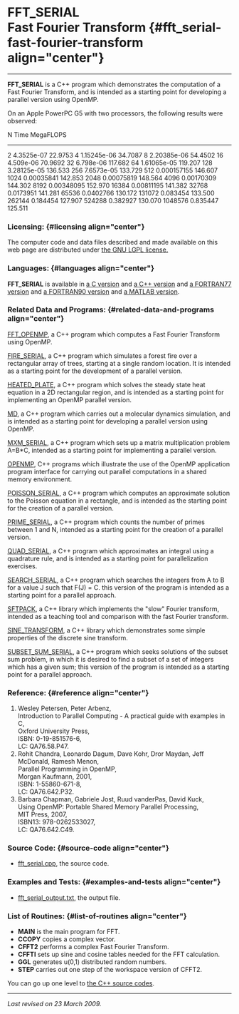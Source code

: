 FFT\_SERIAL\
Fast Fourier Transform {#fft_serial-fast-fourier-transform align="center"}
======================

------------------------------------------------------------------------

**FFT\_SERIAL** is a C++ program which demonstrates the computation of a
Fast Fourier Transform, and is intended as a starting point for
developing a parallel version using OpenMP.

On an Apple PowerPC G5 with two processors, the following results were
observed:

  N         Time          MegaFLOPS
  --------- ------------- -----------
  2         4.3525e-07    22.9753
  4         1.15245e-06   34.7087
  8         2.20385e-06   54.4502
  16        4.509e-06     70.9692
  32        6.798e-06     117.682
  64        1.61065e-05   119.207
  128       3.28125e-05   136.533
  256       7.6573e-05    133.729
  512       0.000157155   146.607
  1024      0.00035841    142.853
  2048      0.00075819    148.564
  4096      0.00170309    144.302
  8192      0.00348095    152.970
  16384     0.00811195    141.382
  32768     0.0173951     141.281
  65536     0.0402766     130.172
  131072    0.083454      133.500
  262144    0.184454      127.907
  524288    0.382927      130.070
  1048576   0.835447      125.511

### Licensing: {#licensing align="center"}

The computer code and data files described and made available on this
web page are distributed under [the GNU LGPL
license.](../../txt/gnu_lgpl.txt)

### Languages: {#languages align="center"}

**FFT\_SERIAL** is available in [a C
version](../../c_src/fft_serial/fft_serial.md) and [a C++
version](../../master/fft_serial/fft_serial.md) and [a FORTRAN77
version](../../f77_src/fft_serial/fft_serial.md) and [a FORTRAN90
version](../../f_src/fft_serial/fft_serial.md) and [a MATLAB
version](../../m_src/fft_serial/fft_serial.md).

### Related Data and Programs: {#related-data-and-programs align="center"}

[FFT\_OPENMP](../../master/fft_openmp/fft_openmp.md), a C++ program
which computes a Fast Fourier Transform using OpenMP.

[FIRE\_SERIAL](../../master/fire_serial/fire_serial.md), a C++
program which simulates a forest fire over a rectangular array of trees,
starting at a single random location. It is intended as a starting point
for the development of a parallel version.

[HEATED\_PLATE](../../master/heated_plate/heated_plate.md), a C++
program which solves the steady state heat equation in a 2D rectangular
region, and is intended as a starting point for implementing an OpenMP
parallel version.

[MD](../../master/md/md.md), a C++ program which carries out a
molecular dynamics simulation, and is intended as a starting point for
developing a parallel version using OpenMP.

[MXM\_SERIAL](../../master/mxm_serial/mxm_serial.md), a C++ program
which sets up a matrix multiplication problem A=B\*C, intended as a
starting point for implementing a parallel version.

[OPENMP](../../master/openmp/openmp.md), C++ programs which
illustrate the use of the OpenMP application program interface for
carrying out parallel computations in a shared memory environment.

[POISSON\_SERIAL](../../master/poisson_serial/poisson_serial.md), a
C++ program which computes an approximate solution to the Poisson
equation in a rectangle, and is intended as the starting point for the
creation of a parallel version.

[PRIME\_SERIAL](../../master/prime_serial/prime_serial.md), a C++
program which counts the number of primes between 1 and N, intended as a
starting point for the creation of a parallel version.

[QUAD\_SERIAL](../../master/quad_serial/quad_serial.md), a C++
program which approximates an integral using a quadrature rule, and is
intended as a starting point for parallelization exercises.

[SEARCH\_SERIAL](../../master/search_serial/search_serial.md), a C++
program which searches the integers from A to B for a value J such that
F(J) = C. this version of the program is intended as a starting point
for a parallel approach.

[SFTPACK](../../master/sftpack/sftpack.md), a C++ library which
implements the "slow" Fourier transform, intended as a teaching tool and
comparison with the fast Fourier transform.

[SINE\_TRANSFORM](../../master/sine_transform/sine_transform.md), a
C++ library which demonstrates some simple properties of the discrete
sine transform.

[SUBSET\_SUM\_SERIAL](../../master/subset_sum_serial/subset_sum_serial.md),
a C++ program which seeks solutions of the subset sum problem, in which
it is desired to find a subset of a set of integers which has a given
sum; this version of the program is intended as a starting point for a
parallel approach.

### Reference: {#reference align="center"}

1.  Wesley Petersen, Peter Arbenz,\
    Introduction to Parallel Computing - A practical guide with examples
    in C,\
    Oxford University Press,\
    ISBN: 0-19-851576-6,\
    LC: QA76.58.P47.
2.  Rohit Chandra, Leonardo Dagum, Dave Kohr, Dror Maydan, Jeff
    McDonald, Ramesh Menon,\
    Parallel Programming in OpenMP,\
    Morgan Kaufmann, 2001,\
    ISBN: 1-55860-671-8,\
    LC: QA76.642.P32.
3.  Barbara Chapman, Gabriele Jost, Ruud vanderPas, David Kuck,\
    Using OpenMP: Portable Shared Memory Parallel Processing,\
    MIT Press, 2007,\
    ISBN13: 978-0262533027,\
    LC: QA76.642.C49.

### Source Code: {#source-code align="center"}

-   [fft\_serial.cpp](fft_serial.cpp), the source code.

### Examples and Tests: {#examples-and-tests align="center"}

-   [fft\_serial\_output.txt](fft_serial_output.txt), the output file.

### List of Routines: {#list-of-routines align="center"}

-   **MAIN** is the main program for FFT.
-   **CCOPY** copies a complex vector.
-   **CFFT2** performs a complex Fast Fourier Transform.
-   **CFFTI** sets up sine and cosine tables needed for the FFT
    calculation.
-   **GGL** generates u(0,1) distributed random numbers.
-   **STEP** carries out one step of the workspace version of CFFT2.

You can go up one level to [the C++ source codes](../cpp_src.md).

------------------------------------------------------------------------

*Last revised on 23 March 2009.*
